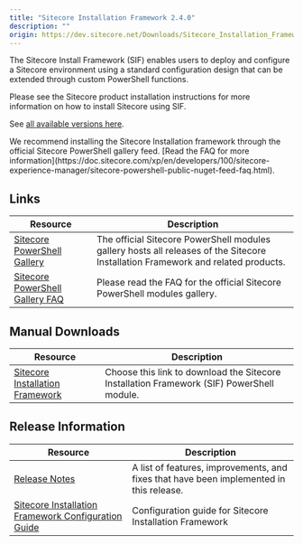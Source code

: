 ```yaml
---
title: "Sitecore Installation Framework 2.4.0"
description: ""
origin: https://dev.sitecore.net/Downloads/Sitecore_Installation_Framework/2x/Sitecore_Installation_Framework_230
---
```


The Sitecore Install Framework (SIF) enables users to deploy and configure a Sitecore environment using a standard configuration design that can be extended through custom PowerShell functions.

Please see the Sitecore product installation instructions for more information on how to install Sitecore using SIF.

See [all available versions here](/downloads/Sitecore_Installation_Framework).

  <Alert variant='warning' mb={4}>
    <AlertIcon />
    We recommend installing the Sitecore Installation framework through the official Sitecore PowerShell gallery feed. [Read the FAQ for more information](https://doc.sitecore.com/xp/en/developers/100/sitecore-experience-manager/sitecore-powershell-public-nuget-feed-faq.html).
  </Alert>
  

## Links

 | Resource | Description |
 | --- | --- |
 | [Sitecore PowerShell Gallery](https://cloudsmith.io/~sitecore/repos/resources/packages/) | The official Sitecore PowerShell modules gallery hosts all releases of the Sitecore Installation Framework and related products. |
 | [Sitecore PowerShell Gallery FAQ](https://doc.sitecore.com/xp/en/developers/100/sitecore-experience-manager/sitecore-powershell-public-nuget-feed-faq.html) | Please read the FAQ for the official Sitecore PowerShell modules gallery. |

## Manual Downloads

 | Resource | Description |
 | --- | --- |
 | [Sitecore Installation Framework](https://scdp.blob.core.windows.net/downloads/Sitecore%20Installation%20Framework/2x/Sitecore%20Installation%20Framework%20240/Secure/SitecoreInstallFramework%202.4.0%20rev.%20240301.zip) | Choose this link to download the Sitecore Installation Framework (SIF) PowerShell module. |

## Release Information

 | Resource | Description |
 | --- | --- |
 | [Release Notes](/downloads/Sitecore_Installation_Framework/2x/Sitecore_Installation_Framework_240/Release_Notes) | A list of features, improvements, and fixes that have been implemented in this release. |
 | [Sitecore Installation Framework Configuration Guide](https://scdp.blob.core.windows.net/downloads/Sitecore%20Installation%20Framework/2x/Sitecore%20Installation%20Framework%20240/Secure/Sitecore_Installation_Framework_Configuration_Guide-2.4.0.pdf) | Configuration guide for Sitecore Installation Framework |